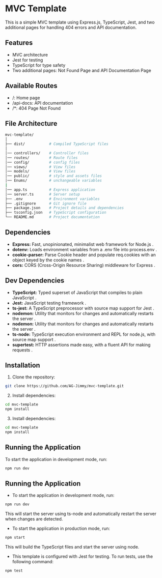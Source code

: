 # MVC Template

This is a simple MVC template using Express.js, TypeScript, Jest, and two additional pages for handling 404 errors and API documentation.

## Features

- MVC architecture
- Jest for testing
- TypeScript for type safety
- Two additional pages: Not Found Page and API Documentation Page

## Available Routes

<ul>
<li>
/: Home page
</li>
<li>
/api-docs: API documentation
</li>
<li>
/*: 404 Page Not Found
</li>
</ul>

## File Architecture

```bash
mvc-template/
│
├── dist/           # Compiled TypeScript files
│
│── controllers/    # Controller files
│── routes/         # Route files
│── config/         # config files
│── views/          # View files
│── models/         # View files
│── public/         # style and assets files
│── Enums/          # unchangeable variables
|
│── app.ts          # Express application
│── server.ts       # Server setup
├── .env            # Environment variables
├── .gitignore      # Git ignore file
├── package.json    # Project details and dependencies
├── tsconfig.json   # TypeScript configuration
└── README.md       # Project documentation
```

## Dependencies

<ul>
<li>
<b>Express:</b> Fast, unopinionated, minimalist web framework for Node.js .
</li>
<li>
<b>dotenv:</b> Loads environment variables from a .env file into process.env .
</li>
<li>
<b>cookie-parser:</b> Parse Cookie header and populate req.cookies with an object keyed by the cookie names .
</li>
<li>
<b>cors:</b> CORS (Cross-Origin Resource Sharing) middleware for Express .
</li>
</ul>

## Dev Dependencies

<ul>
<li>
<b>TypeScript:</b> Typed superset of JavaScript that compiles to plain JavaScript .
</li>
<li>
<b>Jest:</b> JavaScript testing framework .
</li>
<li>
<b>ts-jest:</b> A TypeScript preprocessor with source map support for Jest .
</li>
<li>
<b>nodemon:</b> Utility that monitors for changes and automatically restarts the server .
</li>

<li>
<b>nodemon:</b> Utility that monitors for changes and automatically restarts the server .
</li>

<li>
<b>ts-node:</b> TypeScript execution environment and REPL for node.js, with source map support .
</li>
<li>
<b>supertest:</b> HTTP assertions made easy, with a fluent API for making requests .
</li>
</ul>

## Installation

1. Clone the repository:

```bash
git clone https://github.com/AG-Jimmy/mvc-template.git
```

2. Install dependencies:

```bash
cd mvc-template
npm install
```

3. Install dependencies:

```bash
cd mvc-template
npm install
```

## Running the Application

To start the application in development mode, run:

```bash
npm run dev
```

## Running the Application

- To start the application in development mode, run:

```bash
npm run dev
```

This will start the server using ts-node and automatically restart the server when changes are detected.

- To start the application in production mode, run:

```bash
npm start
```

This will build the TypeScript files and start the server using node.

- This template is configured with Jest for testing. To run tests, use the following command:

```bash
npm test
```
